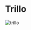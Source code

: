 # Trillo
![trillo](https://user-images.githubusercontent.com/69843303/189674171-b5b8f906-4bf0-4580-b845-79f9c42f7ca6.png)
